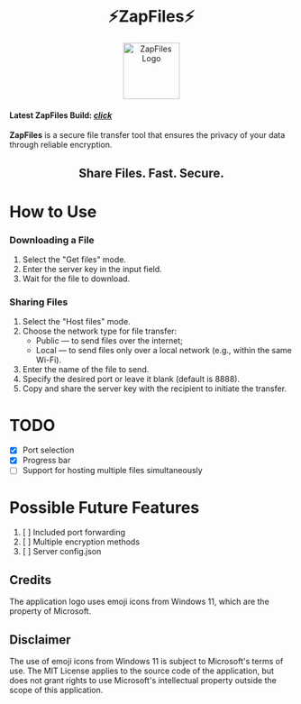 <div align="center">
  <h1>⚡ZapFiles⚡</h1>
  <img src="assets/ZapFiles-logo.png" alt="ZapFiles Logo" height="100">
</div>

#### Latest ZapFiles Build: [*click*](https://github.com/ahakahacker/ZapFiles/releases/latest/download/main.exe)

**ZapFiles** is a secure file transfer tool that ensures the privacy of your data through reliable encryption.

<h2 align="center">Share Files. Fast. Secure.</h2>

# How to Use
### Downloading a File
1. Select the "Get files" mode.
2. Enter the server key in the input field.
3. Wait for the file to download.

### Sharing Files
1. Select the "Host files" mode.
2. Choose the network type for file transfer:
   - Public — to send files over the internet;
   - Local — to send files only over a local network (e.g., within the same Wi-Fi).
3. Enter the name of the file to send.
4. Specify the desired port or leave it blank (default is 8888).
5. Copy and share the server key with the recipient to initiate the transfer.

# TODO
- [x] Port selection
- [x] Progress bar
- [ ] Support for hosting multiple files simultaneously

# Possible Future Features
1. [ ] Included port forwarding
2. [ ] Multiple encryption methods
3. [ ] Server config.json

## Credits
The application logo uses emoji icons from Windows 11, which are the property of Microsoft.
## Disclaimer
The use of emoji icons from Windows 11 is subject to Microsoft's terms of use. The MIT License applies to the source code of the application, but does not grant rights to use Microsoft's intellectual property outside the scope of this application.

